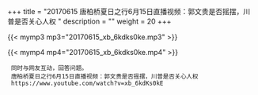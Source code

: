 +++
title = "20170615  唐柏桥夏日之行6月15日直播视频：郭文贵是否摇摆，川普是否关心人权 "
description = ""
weight = 20
+++

{{< mymp3 mp3="20170615_xb_6kdks0ke.mp3" >}}

{{< mymp4 mp4="20170615_xb_6kdks0ke.mp4" >}}

     同时与网友互动，回答问题。 
     唐柏桥夏日之行6月15日直播视频：郭文贵是否摇摆，川普是否关心人权 
     https://www.youtube.com/watch?v=xb_6kdKs0kE 
